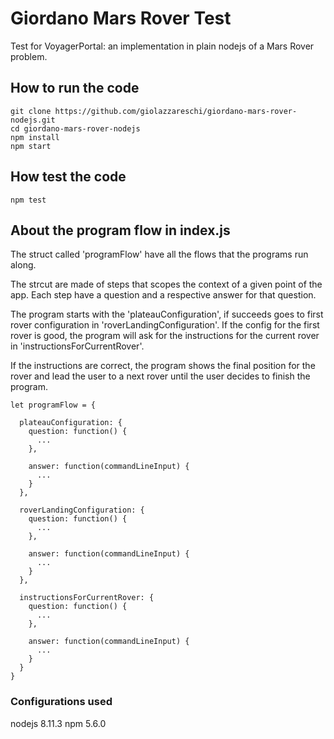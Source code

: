 # Giordano Mars Rover Test

Test for VoyagerPortal: an implementation in plain nodejs of a Mars Rover problem.

## How to run the code
```
git clone https://github.com/giolazzareschi/giordano-mars-rover-nodejs.git
cd giordano-mars-rover-nodejs
npm install
npm start
```

## How test the code

```
npm test
```

## About the program flow in index.js
The struct called 'programFlow' have all the flows that the programs run along. 

The strcut are made of steps that scopes the context of a given point of the app.
Each step have a question and a respective answer for that question.

The program starts with the 'plateauConfiguration', if succeeds goes to first rover
configuration in 'roverLandingConfiguration'. If the config for the first rover
is good, the program will ask for the instructions for the current rover in
'instructionsForCurrentRover'.

If the instructions are correct, the program shows the final position for the rover
and lead the user to a next rover until the user decides to finish the program.

```
let programFlow = {

  plateauConfiguration: {
    question: function() {
      ...
    },

    answer: function(commandLineInput) {
      ...
    }
  },

  roverLandingConfiguration: {
    question: function() {
      ...
    },

    answer: function(commandLineInput) {
      ...
    }
  },

  instructionsForCurrentRover: {
    question: function() {
      ...
    },

    answer: function(commandLineInput) {
      ...
    }
  }
}
```

### Configurations used
nodejs 8.11.3
npm 5.6.0